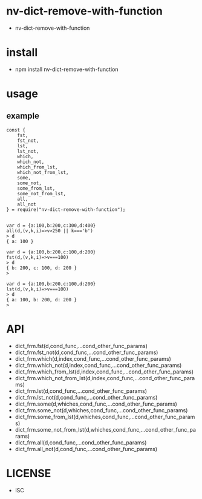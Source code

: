 nv-dict-remove-with-function
============
- nv-dict-remove-with-function


install
=======
- npm install nv-dict-remove-with-function

usage
=====

example
-------

    const {
        fst,
        fst_not,
        lst,
        lst_not,
        which,
        which_not,
        which_from_lst,
        which_not_from_lst,
        some,
        some_not,
        some_from_lst,
        some_not_from_lst,
        all,
        all_not
    } = require("nv-dict-remove-with-function");
    
    
    var d = {a:100,b:200,c:300,d:400}
    all(d,(v,k,i)=>v>250 || k==='b')
    > d
    { a: 100 }
    
    var d = {a:100,b:200,c:100,d:200}
    fst(d,(v,k,i)=>v===100)
    > d
    { b: 200, c: 100, d: 200 }
    >
    
    var d = {a:100,b:200,c:100,d:200}
    lst(d,(v,k,i)=>v===100)
    > d
    { a: 100, b: 200, d: 200 }
    >


API
====

- dict\_frm.fst(d,cond\_func,...cond\_other\_func\_params)
- dict\_frm.fst\_not(d,cond\_func,...cond\_other\_func\_params)
- dict\_frm.which(d,index,cond\_func,...cond\_other\_func\_params)
- dict\_frm.which\_not(d,index,cond\_func,...cond\_other\_func\_params)
- dict\_frm.which\_from\_lst(d,index,cond\_func,...cond\_other\_func\_params)
- dict\_frm.which\_not\_from\_lst(d,index,cond\_func,...cond\_other\_func\_params)
- dict\_frm.lst(d,cond\_func,...cond\_other\_func\_params)
- dict\_frm.lst\_not(d,cond\_func,...cond\_other\_func\_params)
- dict\_frm.some(d,whiches,cond\_func,...cond\_other\_func\_params)
- dict\_frm.some\_not(d,whiches,cond\_func,...cond\_other\_func\_params)
- dict\_frm.some\_from\_lst(d,whiches,cond\_func,...cond\_other\_func\_params)
- dict\_frm.some\_not\_from\_lst(d,whiches,cond\_func,...cond\_other\_func\_params)
- dict\_frm.all(d,cond\_func,...cond\_other\_func\_params)
- dict\_frm.all\_not(d,cond\_func,...cond\_other\_func\_params)

LICENSE
=======
- ISC

